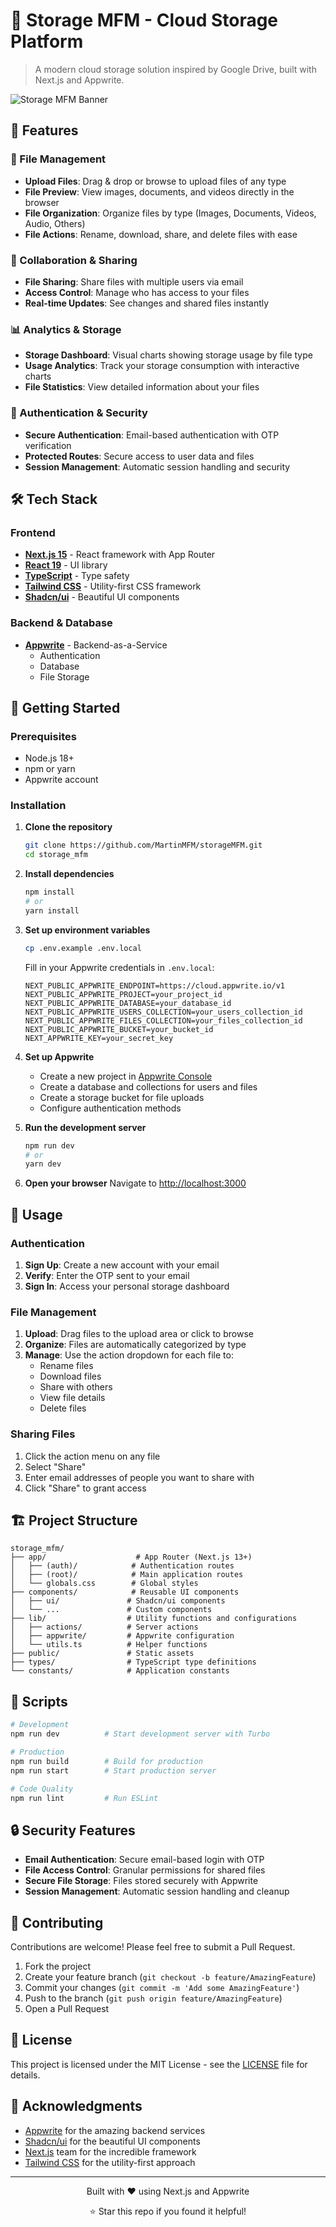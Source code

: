 # 📁 Storage MFM - Cloud Storage Platform

> A modern cloud storage solution inspired by Google Drive, built with Next.js and Appwrite.

![Storage MFM Banner](./public/assets/images/Dashboard.png)

## 🌟 Features

### 📂 File Management

- **Upload Files**: Drag & drop or browse to upload files of any type
- **File Preview**: View images, documents, and videos directly in the browser
- **File Organization**: Organize files by type (Images, Documents, Videos, Audio, Others)
- **File Actions**: Rename, download, share, and delete files with ease

### 👥 Collaboration & Sharing

- **File Sharing**: Share files with multiple users via email
- **Access Control**: Manage who has access to your files
- **Real-time Updates**: See changes and shared files instantly

### 📊 Analytics & Storage

- **Storage Dashboard**: Visual charts showing storage usage by file type
- **Usage Analytics**: Track your storage consumption with interactive charts
- **File Statistics**: View detailed information about your files

### 🔐 Authentication & Security

- **Secure Authentication**: Email-based authentication with OTP verification
- **Protected Routes**: Secure access to user data and files
- **Session Management**: Automatic session handling and security

## 🛠️ Tech Stack

### Frontend

- **[Next.js 15](https://nextjs.org/)** - React framework with App Router
- **[React 19](https://react.dev/)** - UI library
- **[TypeScript](https://www.typescriptlang.org/)** - Type safety
- **[Tailwind CSS](https://tailwindcss.com/)** - Utility-first CSS framework
- **[Shadcn/ui](https://ui.shadcn.com/)** - Beautiful UI components

### Backend & Database

- **[Appwrite](https://appwrite.io/)** - Backend-as-a-Service
  - Authentication
  - Database
  - File Storage

## 🚀 Getting Started

### Prerequisites

- Node.js 18+
- npm or yarn
- Appwrite account

### Installation

1. **Clone the repository**

   ```bash
   git clone https://github.com/MartinMFM/storageMFM.git
   cd storage_mfm
   ```

2. **Install dependencies**

   ```bash
   npm install
   # or
   yarn install
   ```

3. **Set up environment variables**

   ```bash
   cp .env.example .env.local
   ```

   Fill in your Appwrite credentials in `.env.local`:

   ```env
   NEXT_PUBLIC_APPWRITE_ENDPOINT=https://cloud.appwrite.io/v1
   NEXT_PUBLIC_APPWRITE_PROJECT=your_project_id
   NEXT_PUBLIC_APPWRITE_DATABASE=your_database_id
   NEXT_PUBLIC_APPWRITE_USERS_COLLECTION=your_users_collection_id
   NEXT_PUBLIC_APPWRITE_FILES_COLLECTION=your_files_collection_id
   NEXT_PUBLIC_APPWRITE_BUCKET=your_bucket_id
   NEXT_APPWRITE_KEY=your_secret_key
   ```

4. **Set up Appwrite**

   - Create a new project in [Appwrite Console](https://cloud.appwrite.io/)
   - Create a database and collections for users and files
   - Create a storage bucket for file uploads
   - Configure authentication methods

5. **Run the development server**

   ```bash
   npm run dev
   # or
   yarn dev
   ```

6. **Open your browser**
   Navigate to [http://localhost:3000](http://localhost:3000)

## 📱 Usage

### Authentication

1. **Sign Up**: Create a new account with your email
2. **Verify**: Enter the OTP sent to your email
3. **Sign In**: Access your personal storage dashboard

### File Management

1. **Upload**: Drag files to the upload area or click to browse
2. **Organize**: Files are automatically categorized by type
3. **Manage**: Use the action dropdown for each file to:
   - Rename files
   - Download files
   - Share with others
   - View file details
   - Delete files

### Sharing Files

1. Click the action menu on any file
2. Select "Share"
3. Enter email addresses of people you want to share with
4. Click "Share" to grant access

## 🏗️ Project Structure

```
storage_mfm/
├── app/                    # App Router (Next.js 13+)
│   ├── (auth)/            # Authentication routes
│   ├── (root)/            # Main application routes
│   └── globals.css        # Global styles
├── components/            # Reusable UI components
│   ├── ui/               # Shadcn/ui components
│   └── ...               # Custom components
├── lib/                  # Utility functions and configurations
│   ├── actions/          # Server actions
│   ├── appwrite/         # Appwrite configuration
│   └── utils.ts          # Helper functions
├── public/               # Static assets
├── types/                # TypeScript type definitions
└── constants/            # Application constants
```

## 🔧 Scripts

```bash
# Development
npm run dev          # Start development server with Turbo

# Production
npm run build        # Build for production
npm run start        # Start production server

# Code Quality
npm run lint         # Run ESLint
```

## 🔒 Security Features

- **Email Authentication**: Secure email-based login with OTP
- **File Access Control**: Granular permissions for shared files
- **Secure File Storage**: Files stored securely with Appwrite
- **Session Management**: Automatic session handling and cleanup

## 🤝 Contributing

Contributions are welcome! Please feel free to submit a Pull Request.

1. Fork the project
2. Create your feature branch (`git checkout -b feature/AmazingFeature`)
3. Commit your changes (`git commit -m 'Add some AmazingFeature'`)
4. Push to the branch (`git push origin feature/AmazingFeature`)
5. Open a Pull Request

## 📄 License

This project is licensed under the MIT License - see the [LICENSE](LICENSE) file for details.

## 🙏 Acknowledgments

- [Appwrite](https://appwrite.io/) for the amazing backend services
- [Shadcn/ui](https://ui.shadcn.com/) for the beautiful UI components
- [Next.js](https://nextjs.org/) team for the incredible framework
- [Tailwind CSS](https://tailwindcss.com/) for the utility-first approach

---

<div align="center">
  <p>Built with ❤️ using Next.js and Appwrite</p>
  <p>⭐ Star this repo if you found it helpful!</p>
</div>
